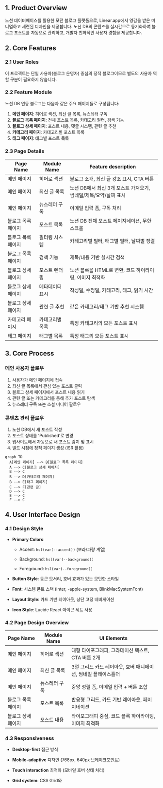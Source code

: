 ## 1. Product Overview

노션 데이터베이스를 활용한 모던 블로그 플랫폼으로, Linear.app에서 영감을 받은 미니멀하고 세련된 디자인을 제공합니다. 노션 DB의 콘텐츠를 실시간으로 동기화하여 블로그 포스트를 자동으로 관리하고, 개발자 친화적인 사용자 경험을 제공합니다.

## 2. Core Features

### 2.1 User Roles

이 프로젝트는 단일 사용자(블로그 운영자) 중심의 정적 블로그이므로 별도의 사용자 역할 구분이 필요하지 않습니다.

### 2.2 Feature Module

노션 DB 연동 블로그는 다음과 같은 주요 페이지들로 구성됩니다:

1. **메인 페이지**: 히어로 섹션, 최신 글 목록, 뉴스레터 구독
2. **블로그 목록 페이지**: 전체 포스트 목록, 카테고리 필터, 검색 기능
3. **블로그 상세 페이지**: 포스트 내용, 댓글 시스템, 관련 글 추천
4. **카테고리 페이지**: 카테고리별 포스트 목록
5. **태그 페이지**: 태그별 포스트 목록

### 2.3 Page Details

| Page Name          | Module Name     | Feature description                                              |
| ------------------ | --------------- | ---------------------------------------------------------------- |
| 메인 페이지        | 히어로 섹션     | 블로그 소개, 최신 글 강조 표시, CTA 버튼                         |
| 메인 페이지        | 최신 글 목록    | 노션 DB에서 최신 3개 포스트 가져오기, 썸네일/제목/요약/날짜 표시 |
| 메인 페이지        | 뉴스레터 구독   | 이메일 입력 폼, 구독 처리                                        |
| 블로그 목록 페이지 | 포스트 목록     | 노션 DB 전체 포스트 페이지네이션, 무한 스크롤                    |
| 블로그 목록 페이지 | 필터링 시스템   | 카테고리별 필터, 태그별 필터, 날짜별 정렬                        |
| 블로그 목록 페이지 | 검색 기능       | 제목/내용 기반 실시간 검색                                       |
| 블로그 상세 페이지 | 포스트 렌더링   | 노션 블록을 HTML로 변환, 코드 하이라이팅, 이미지 최적화          |
| 블로그 상세 페이지 | 메타데이터 표시 | 작성일, 수정일, 카테고리, 태그, 읽기 시간                        |
| 블로그 상세 페이지 | 관련 글 추천    | 같은 카테고리/태그 기반 추천 시스템                              |
| 카테고리 페이지    | 카테고리별 목록 | 특정 카테고리의 모든 포스트 표시                                 |
| 태그 페이지        | 태그별 목록     | 특정 태그의 모든 포스트 표시                                     |

## 3. Core Process

### 메인 사용자 플로우

1. 사용자가 메인 페이지에 접속
2. 최신 글 목록에서 관심 있는 포스트 클릭
3. 블로그 상세 페이지에서 포스트 내용 읽기
4. 관련 글 또는 카테고리를 통해 추가 포스트 탐색
5. 뉴스레터 구독 또는 소셜 미디어 팔로우

### 콘텐츠 관리 플로우

1. 노션 DB에서 새 포스트 작성
2. 포스트 상태를 'Published'로 변경
3. 웹사이트에서 자동으로 새 포스트 감지 및 표시
4. 빌드 시점에 정적 페이지 생성 (ISR 활용)

```mermaid
graph TD
  A[메인 페이지] --> B[블로그 목록 페이지]
  A --> C[블로그 상세 페이지]
  B --> C
  B --> D[카테고리 페이지]
  B --> E[태그 페이지]
  C --> F[관련 글]
  D --> C
  E --> C
  F --> C
```

## 4. User Interface Design

### 4.1 Design Style

- **Primary Colors**:
  - Accent: `hsl(var(--accent))` (보라/파랑 계열)

  - Background: `hsl(var(--background))`

  - Foreground: `hsl(var(--foreground))`

- **Button Style**: 둥근 모서리, 호버 효과가 있는 모던한 스타일

- **Font**: 시스템 폰트 스택 (Inter, -apple-system, BlinkMacSystemFont)

- **Layout Style**: 카드 기반 레이아웃, 상단 고정 네비게이션

- **Icon Style**: Lucide React 아이콘 세트 사용

### 4.2 Page Design Overview

| Page Name          | Module Name   | UI Elements                                                    |
| ------------------ | ------------- | -------------------------------------------------------------- |
| 메인 페이지        | 히어로 섹션   | 대형 타이포그래피, 그라데이션 텍스트, CTA 버튼 2개             |
| 메인 페이지        | 최신 글 목록  | 3열 그리드 카드 레이아웃, 호버 애니메이션, 썸네일 플레이스홀더 |
| 메인 페이지        | 뉴스레터 구독 | 중앙 정렬 폼, 이메일 입력 + 버튼 조합                          |
| 블로그 목록 페이지 | 포스트 목록   | 반응형 그리드, 카드 기반 레이아웃, 페이지네이션                |
| 블로그 상세 페이지 | 포스트 내용   | 타이포그래피 중심, 코드 블록 하이라이팅, 이미지 최적화         |

### 4.3 Responsiveness

- **Desktop-first** 접근 방식

- **Mobile-adaptive** 디자인 (768px, 640px 브레이크포인트)

- **Touch interaction** 최적화 (모바일 호버 상태 처리)

- **Grid system**: CSS Grid와
